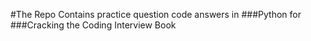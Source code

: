 #The Repo Contains practice question code answers in ###Python for ###Cracking the Coding Interview Book 
